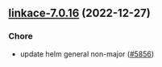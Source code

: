 

## [linkace-7.0.16](https://github.com/truecharts/charts/compare/linkace-7.0.15...linkace-7.0.16) (2022-12-27)

### Chore

- update helm general non-major ([#5856](https://github.com/truecharts/charts/issues/5856))
  
  
